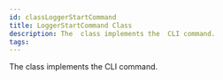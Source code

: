 ```yaml
---
id: classLoggerStartCommand
title: LoggerStartCommand Class
description: The  class implements the  CLI command.
tags:
---
```

The  <docRefTextType>  class implements the  <docMarkupType>  CLI command.
